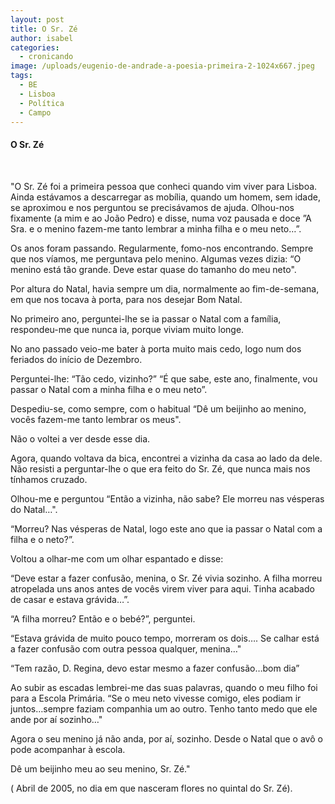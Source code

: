 ```yaml
---
layout: post
title: O Sr. Zé
author: isabel
categories:
  - cronicando
image: /uploads/eugenio-de-andrade-a-poesia-primeira-2-1024x667.jpeg
tags:
  - BE
  - Lisboa
  - Política
  - Campo
---
```

#### O Sr. Zé

&nbsp;

"O Sr. Zé foi a primeira pessoa que conheci quando vim viver para Lisboa. Ainda est&aacute;vamos a descarregar as mob&iacute;lia, quando um homem, sem idade, se aproximou e nos perguntou se precis&aacute;vamos de ajuda. Olhou-nos fixamente (a mim e ao Jo&atilde;o Pedro) e disse, numa voz pausada e doce ”A Sra. e o menino fazem-me tanto lembrar a minha filha e o meu neto…”.

Os anos foram passando. Regularmente, fomo-nos encontrando. Sempre que nos v&iacute;amos, me perguntava pelo menino. Algumas vezes dizia: “O menino est&aacute; t&atilde;o grande. Deve estar quase do tamanho do meu neto".

Por altura do Natal, havia sempre um dia, normalmente ao fim-de-semana, em que nos tocava &agrave; porta, para nos desejar Bom Natal.

No primeiro ano, perguntei-lhe se ia passar o Natal com a fam&iacute;lia, respondeu-me que nunca ia, porque viviam muito longe.

No ano passado veio-me bater &agrave; porta muito mais cedo, logo num dos feriados do in&iacute;cio de Dezembro.

Perguntei-lhe: “T&atilde;o cedo, vizinho?” “&Eacute; que sabe, este ano, finalmente, vou passar o Natal com a minha filha e o meu neto”.

Despediu-se, como sempre, com o habitual “D&ecirc; um beijinho ao menino, voc&ecirc;s fazem-me tanto lembrar os meus".

N&atilde;o o voltei a ver desde esse dia.

Agora, quando voltava da bica, encontrei a vizinha da casa ao lado da dele. N&atilde;o resisti a perguntar-lhe o que era feito do Sr. Zé, que nunca mais nos t&iacute;nhamos cruzado.

Olhou-me e perguntou “Ent&atilde;o a vizinha, n&atilde;o sabe? Ele morreu nas vésperas do Natal…".

“Morreu? Nas vésperas de Natal, logo este ano que ia passar o Natal com a filha e o neto?”.

Voltou a olhar-me com um olhar espantado e disse:

“Deve estar a fazer confus&atilde;o, menina, o Sr. Zé vivia sozinho. A filha morreu atropelada uns anos antes de voc&ecirc;s virem viver para aqui. Tinha acabado de casar e estava gr&aacute;vida…”.

“A filha morreu? Ent&atilde;o e o bebé?”, perguntei.

“Estava gr&aacute;vida de muito pouco tempo, morreram os dois…. Se calhar est&aacute; a fazer confus&atilde;o com outra pessoa qualquer, menina…"

“Tem raz&atilde;o, D. Regina, devo estar mesmo a fazer confus&atilde;o…bom dia”

Ao subir as escadas lembrei-me das suas palavras, quando o meu filho foi para a Escola Prim&aacute;ria. “Se o meu neto vivesse comigo, eles podiam ir juntos…sempre faziam companhia um ao outro. Tenho tanto medo que ele ande por a&iacute; sozinho…"

Agora o seu menino j&aacute; n&atilde;o anda, por a&iacute;, sozinho. Desde o Natal que o av&ocirc; o pode acompanhar &agrave; escola.

D&ecirc; um beijinho meu ao seu menino, Sr. Zé."&nbsp;

( Abril de 2005, no dia em que nasceram flores no quintal do Sr. Zé).

&nbsp;
